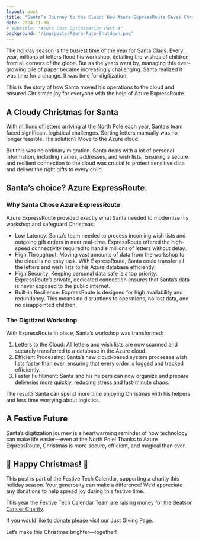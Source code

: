 ```yaml
---
layout: post
title: "Santa’s Journey to the Cloud: How Azure ExpressRoute Saves Christmas"
date: 2024-11-30
# subtitle: "Azure Cost Optimization Part 4"
background: '/img/posts/Azure-Auto-Shutdown.png'
---
```


The holiday season is the busiest time of the year for Santa Claus. Every year, millions of letters flood his workshop, detailing the wishes of children from all corners of the globe. But as the years went by, managing this ever-growing pile of paper became increasingly challenging. Santa realized it was time for a change. It was time for digitization.

This is the story of how Santa moved his operations to the cloud and ensured Christmas joy for everyone with the help of Azure ExpressRoute.

## A Cloudy Christmas for Santa

With millions of letters arriving at the North Pole each year, Santa’s team faced significant logistical challenges. Sorting letters manually was no longer feasible. His solution? Move to the Azure cloud.

But this was no ordinary migration. Santa deals with a lot of personal information, including names, addresses, and wish lists. Ensuring a secure and resilient connection to the cloud was crucial to protect sensitive data and deliver the right gifts to every child.

## Santa’s choice? Azure ExpressRoute.

### Why Santa Chose Azure ExpressRoute

Azure ExpressRoute provided exactly what Santa needed to modernize his workshop and safeguard Christmas:

- Low Latency: Santa’s team needed to process incoming wish lists and outgoing gift orders in near real-time. ExpressRoute offered the high-speed connectivity required to handle millions of letters without delay.
- High Throughput: Moving vast amounts of data from the workshop to the cloud is no easy task. With ExpressRoute, Santa could transfer all the letters and wish lists to his Azure database efficiently.
- High Security: Keeping personal data safe is a top priority. ExpressRoute’s private, dedicated connection ensures that Santa’s data is never exposed to the public internet.
- Built-in Resilience: ExpressRoute is designed for high availability and redundancy. This means no disruptions to operations, no lost data, and no disappointed children.

### The Digitized Workshop

With ExpressRoute in place, Santa’s workshop was transformed:

 1. Letters to the Cloud: All letters and wish lists are now scanned and securely transferred to a database in the Azure cloud.
 2. Efficient Processing: Santa’s new cloud-based system processes wish lists faster than ever, ensuring that every order is logged and tracked efficiently.
 3. Faster Fulfillment: Santa and his helpers can now organize and prepare deliveries more quickly, reducing stress and last-minute chaos.

The result? Santa can spend more time enjoying Christmas with his helpers and less time worrying about logistics.

## A Festive Future

Santa’s digitization journey is a heartwarming reminder of how technology can make life easier—even at the North Pole! Thanks to Azure ExpressRoute, Christmas is more secure, efficient, and magical than ever.

## 🎄 Happy Christmas! 🎄

This post is part of the Festive Tech Calendar, supporting a charity this holiday season. Your generosity can make a difference! We’d appreciate any donations to help spread joy during this festive time.

This year the Festive Tech Calendar Team are raising money for the [Beatson Cancer Charity](https://www.beatsoncancercharity.org/).

If you would like to donate please visit our [Just Giving Page](https://www.justgiving.com/page/festive-tech-calendar-2024).

Let’s make this Christmas brighter—together!